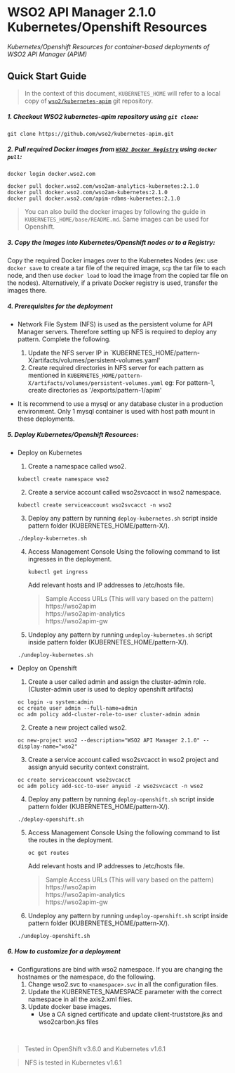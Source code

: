 # WSO2 API Manager 2.1.0 Kubernetes/Openshift Resources 
*Kubernetes/Openshift Resources for container-based deployments of WSO2 API Manager (APIM)*

## Quick Start Guide

>In the context of this document, `KUBERNETES_HOME` will refer to a local copy of 
[`wso2/kubernetes-apim`](https://github.com/wso2/kubernetes-apim/) git repository. 

##### 1. Checkout WSO2 kubernetes-apim  repository using `git clone`:
```
git clone https://github.com/wso2/kubernetes-apim.git
```

##### 2. Pull required Docker images from [`WSO2 Docker Registry`](https://docker.wso2.com) using `docker pull`:
```
docker login docker.wso2.com

docker pull docker.wso2.com/wso2am-analytics-kubernetes:2.1.0
docker pull docker.wso2.com/wso2am-kubernetes:2.1.0
docker pull docker.wso2.com/apim-rdbms-kubernetes:2.1.0
```

> You can also build the docker images by following the guide in `KUBERNETES_HOME/base/README.md`. Same images can be used for Openshift.

##### 3. Copy the Images into Kubernetes/Openshift nodes or to a Registry:
Copy the required Docker images over to the Kubernetes Nodes (ex: use `docker save` to create a tar file of the 
required image, `scp` the tar file to each node, and then use `docker load` to load the image from the copied tar file 
on the nodes). Alternatively, if a private Docker registry is used, transfer the images there.

##### 4. Prerequisites for the deployment
 
 * Network File System (NFS) is used as the persistent volume for API Manager servers. Therefore setting up NFS is required to deploy any pattern.
   Complete the following.  
   
     1. Update the NFS server IP in `KUBERNETES_HOME/pattern-X/artifacts/volumes/persistent-volumes.yaml'
     2. Create required directories in NFS server for each pattern as mentioned in `KUBERNETES_HOME/pattern-X/artifacts/volumes/persistent-volumes.yaml`
        eg: For pattern-1, create directories as '/exports/pattern-1/apim'
      
  * It is recommend to use a mysql or any database cluster in a production environment. Only 1 mysql container is used with host path mount in these deployments.


##### 5. Deploy Kubernetes/Openshift Resources:
 
* Deploy on Kubernetes 

    1. Create a namespace called wso2.
    ```
    kubectl create namespace wso2
    ```
    2. Create a service account called wso2svcacct in wso2 namespace.
    ```
    kubectl create serviceaccount wso2svcacct -n wso2
    ```
    3. Deploy any pattern by running `deploy-kubernetes.sh` script inside pattern folder (KUBERNETES_HOME/pattern-X/).
    ```
    ./deploy-kubernetes.sh
    ```
    4. Access Management Console 
       Using the following command to list ingresses in the deployment.
        ```
        kubectl get ingress
        ```
        Add relevant hosts and IP addresses to /etc/hosts file.
        
        > Sample Access URLs (This will vary based on the pattern)   
        > https://wso2apim  
        > https://wso2apim-analytics  
        > https://wso2apim-gw  

    5. Undeploy any pattern by running `undeploy-kubernetes.sh` script inside pattern folder (KUBERNETES_HOME/pattern-X/).
    ```
    ./undeploy-kubernetes.sh
    ```

* Deploy on Openshift

    1. Create a user called admin and assign the cluster-admin role. (Cluster-admin user is used to deploy openshift artifacts)
    ```
    oc login -u system:admin
    oc create user admin --full-name=admin
    oc adm policy add-cluster-role-to-user cluster-admin admin
    ```
    2. Create a new project called wso2.
    ```
    oc new-project wso2 --description="WSO2 API Manager 2.1.0" --display-name="wso2"
    ```
        
    3. Create a service account called wso2svcacct in wso2 project and assign anyuid security context constraint.
    ```
    oc create serviceaccount wso2svcacct
    oc adm policy add-scc-to-user anyuid -z wso2svcacct -n wso2
    ```
    4. Deploy any pattern by running `deploy-openshift.sh` script inside pattern folder (KUBERNETES_HOME/pattern-X/).
    ```
    ./deploy-openshift.sh
    ```
    5. Access Management Console 
       Using the following command to list the routes in the deployment.
        ```
        oc get routes
        ```
        Add relevant hosts and IP addresses to /etc/hosts file.
        
        > Sample Access URLs (This will vary based on the pattern)  
        > https://wso2apim  
        > https://wso2apim-analytics  
        > https://wso2apim-gw  

    6. Undeploy any pattern by running `undeploy-openshift.sh` script inside pattern folder (KUBERNETES_HOME/pattern-X/).
    ```
    ./undeploy-openshift.sh
    ```
 
##### 6. How to customize for a deployment

* Configurations are bind with wso2 namespace. If you are changing the hostnames or the namespace, do the following.
    1. Change wso2.svc to `<namespace>.svc` in all the configuration files.
    2. Update the KUBERNETES_NAMESPACE parameter with the correct namespace in all the axis2.xml files.
    3. Update docker base images.
        - Use a CA signed certificate and update client-truststore.jks and wso2carbon.jks files
           
<br>

> Tested in OpenShift v3.6.0 and Kubernetes v1.6.1

> NFS is tested in Kubernetes v1.6.1